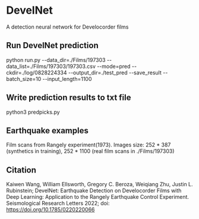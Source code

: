 # DevelNet
A detection neural network for Develocorder films

## Run DevelNet prediction
python run.py --data_dir=./Films/197303  --data_list=./Films/197303/197303.csv --mode=pred --ckdir=./log/0828224334 --output_dir=./test_pred --save_result --batch_size=10 --input_length=1100

## Write prediction results to txt file
python3 predpicks.py

## Earthquake examples
Film scans from Rangely experiment(1973). Images size: 252 * 387 (synthetics in training), 252 * 1100 (real film scans in ./Films/197303)

## Citation
Kaiwen Wang, William Ellsworth, Gregory C. Beroza, Weiqiang Zhu, Justin L. Rubinstein; DevelNet: Earthquake Detection on Develocorder Films with Deep Learning: Application to the Rangely Earthquake Control Experiment. Seismological Research Letters 2022; doi: https://doi.org/10.1785/0220220066
